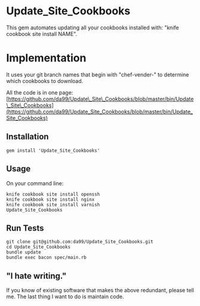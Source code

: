
Update\_Site\_Cookbooks
================


This gem automates updating all your cookbooks installed with: 
"knife cookbook site install NAME".

Implementation
==============

It uses your git branch names
that begin with "chef-vender-" to determine which 
cookbooks to download.  

All the code is in one page: 
[https://github.com/da99/Update\_Site\_Cookbooks/blob/master/bin/Update\_Site\_Cookbooks](https://github.com/da99/Update_Site_Cookbooks/blob/master/bin/Update_Site_Cookbooks)

Installation
------------

    gem install 'Update_Site_Cookbooks'

Usage
------

On your command line:

    knife cookbook site install openssh
    knife cookbook site install nginx
    knife cookbook site install varnish
    Update_Site_Cookbooks

Run Tests
---------

    git clone git@github.com:da99/Update_Site_Cookbooks.git
    cd Update_Site_Cookbooks
    bundle update
    bundle exec bacon spec/main.rb

"I hate writing."
-----------------------------

If you know of existing software that makes the above redundant,
please tell me. The last thing I want to do is maintain code.


